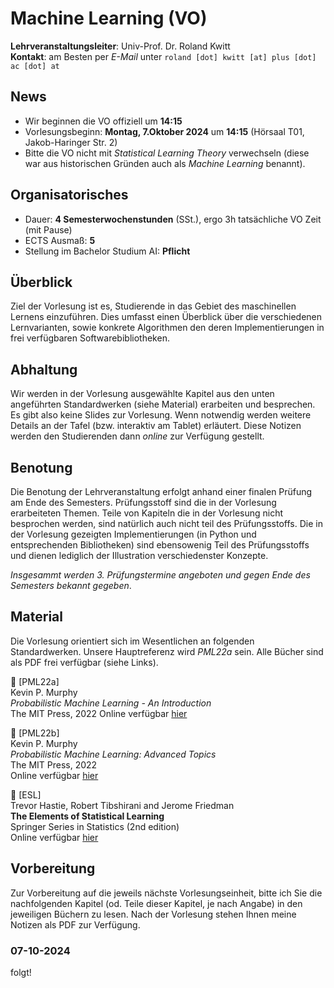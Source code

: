 # Machine Learning (VO)

**Lehrveranstaltungsleiter**: Univ-Prof. Dr. Roland Kwitt    
**Kontakt**: am Besten per *E-Mail* unter `roland [dot] kwitt [at] plus [dot] ac [dot] at`


## News

- Wir beginnen die VO offiziell um **14:15**
- Vorlesungsbeginn: **Montag, 7.Oktober 2024** um **14:15** (Hörsaal T01, Jakob-Haringer Str. 2)
- Bitte die VO nicht mit *Statistical Learning Theory* verwechseln (diese war aus historischen Gründen auch als *Machine Learning* benannt).

## Organisatorisches

- Dauer: **4 Semesterwochenstunden** (SSt.), ergo 3h tatsächliche VO Zeit (mit Pause)
- ECTS Ausmaß: **5**
- Stellung im Bachelor Studium AI: **Pflicht**

## Überblick

Ziel der Vorlesung ist es, Studierende in das Gebiet des maschinellen Lernens einzuführen. Dies umfasst einen Überblick über die verschiedenen Lernvarianten, sowie konkrete Algorithmen den deren Implementierungen in frei verfügbaren Softwarebibliotheken.

## Abhaltung

Wir werden in der Vorlesung ausgewählte Kapitel aus den unten angeführten 
Standardwerken (siehe Material) erarbeiten und besprechen. Es gibt also keine Slides zur Vorlesung. Wenn notwendig werden weitere Details an der Tafel (bzw. interaktiv am Tablet) erläutert. Diese Notizen werden den Studierenden dann *online* zur Verfügung gestellt.

## Benotung

Die Benotung der Lehrveranstaltung erfolgt anhand einer finalen Prüfung am Ende des Semesters. Prüfungsstoff sind die in der Vorlesung erarbeiteten 
Themen. Teile von Kapiteln die in der Vorlesung nicht besprochen werden, sind natürlich auch nicht teil des Prüfungsstoffs. Die in der Vorlesung gezeigten Implementierungen (in Python und entsprechenden Bibliotheken) sind ebensowenig Teil des Prüfungsstoffs und dienen lediglich der Illustration verschiedenster Konzepte. 

*Insgesammt werden 3. Prüfungstermine angeboten und gegen Ende des Semesters bekannt gegeben*.

## Material

Die Vorlesung orientiert sich im Wesentlichen an folgenden Standardwerken. Unsere Hauptreferenz wird *PML22a* sein. Alle Bücher sind als PDF frei verfügbar (siehe Links).

&#128216; [PML22a]    
Kevin P. Murphy     
*Probabilistic Machine Learning - An Introduction*     
The MIT Press, 2022 
Online verfügbar [hier](https://probml.github.io/pml-book/book1.html)

&#128216; [PML22b]    
Kevin P. Murphy     
*Probabilistic Machine Learning: Advanced Topics*     
The MIT Press, 2022        
Online verfügbar [hier](https://probml.github.io/pml-book/book2.html)

&#128216; [ESL]    
Trevor Hastie, Robert Tibshirani and Jerome Friedman     
**The Elements of Statistical Learning**    
Springer Series in Statistics (2nd edition)    
Online verfügbar [hier](https://hastie.su.domains/Papers/ESLII.pdf)

## Vorbereitung

Zur Vorbereitung auf die jeweils nächste Vorlesungseinheit, bitte ich Sie die nachfolgenden Kapitel (od. Teile dieser Kapitel, je nach Angabe) in den jeweiligen Büchern zu lesen. Nach der Vorlesung stehen Ihnen meine Notizen als PDF zur Verfügung. 

### 07-10-2024

folgt!